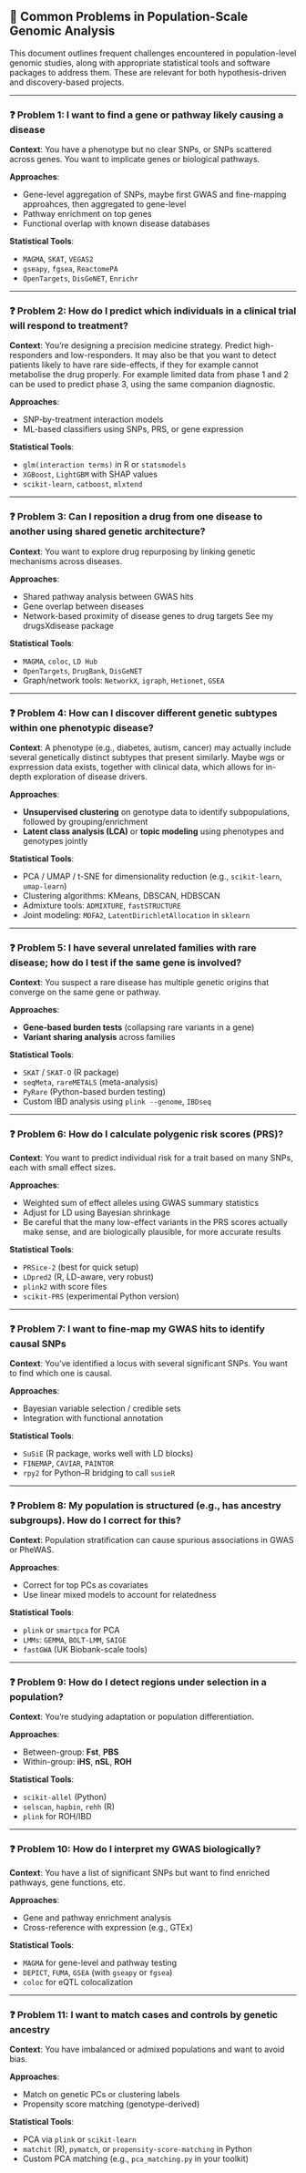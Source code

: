 ## 🧵 Common Problems in Population-Scale Genomic Analysis

This document outlines frequent challenges encountered in population-level genomic studies, along with appropriate statistical tools and software packages to address them. These are relevant for both hypothesis-driven and discovery-based projects.

---

### ❓ **Problem 1: I want to find a gene or pathway likely causing a disease**

**Context**: You have a phenotype but no clear SNPs, or SNPs scattered across genes. You want to implicate genes or biological pathways.

**Approaches**:

* Gene-level aggregation of SNPs, maybe first GWAS and fine-mapping approahces, then aggregated to gene-level
* Pathway enrichment on top genes
* Functional overlap with known disease databases

**Statistical Tools**:

* `MAGMA`, `SKAT`, `VEGAS2`
* `gseapy`, `fgsea`, `ReactomePA`
* `OpenTargets`, `DisGeNET`, `Enrichr`

---

### ❓ **Problem 2: How do I predict which individuals in a clinical trial will respond to treatment?**

**Context**: You’re designing a precision medicine strategy. Predict high-responders and low-responders. It may also be that you want to detect patients likely to have rare side-effects, if they for example cannot metabolise the drug properly. For example limited data from phase 1 and 2 can be used to predict phase 3, using the same companion diagnostic.

**Approaches**:

* SNP-by-treatment interaction models
* ML-based classifiers using SNPs, PRS, or gene expression

**Statistical Tools**:

* `glm(interaction terms)` in R or `statsmodels`
* `XGBoost`, `LightGBM` with SHAP values
* `scikit-learn`, `catboost`, `mlxtend`

---

### ❓ **Problem 3: Can I reposition a drug from one disease to another using shared genetic architecture?**

**Context**: You want to explore drug repurposing by linking genetic mechanisms across diseases. 

**Approaches**:

* Shared pathway analysis between GWAS hits
* Gene overlap between diseases
* Network-based proximity of disease genes to drug targets
See my drugsXdisease package

**Statistical Tools**:

* `MAGMA`, `coloc`, `LD Hub`
* `OpenTargets`, `DrugBank`, `DisGeNET`
* Graph/network tools: `NetworkX`, `igraph`, `Hetionet`, `GSEA`

---

### ❓ **Problem 4: How can I discover different genetic subtypes within one phenotypic disease?**

**Context**: A phenotype (e.g., diabetes, autism, cancer) may actually include several genetically distinct subtypes that present similarly. Maybe wgs or exprression data exists, together with clinical data, which allows for in-depth exploration of disease drivers. 

**Approaches**:

* **Unsupervised clustering** on genotype data to identify subpopulations, followed by grouping/enrichment
* **Latent class analysis (LCA)** or **topic modeling** using phenotypes and genotypes jointly

**Statistical Tools**:

* PCA / UMAP / t-SNE for dimensionality reduction (e.g., `scikit-learn`, `umap-learn`)
* Clustering algorithms: KMeans, DBSCAN, HDBSCAN
* Admixture tools: `ADMIXTURE`, `fastSTRUCTURE`
* Joint modeling: `MOFA2`, `LatentDirichletAllocation` in `sklearn`

---

### ❓ **Problem 5: I have several unrelated families with rare disease; how do I test if the same gene is involved?**

**Context**: You suspect a rare disease has multiple genetic origins that converge on the same gene or pathway.

**Approaches**:

* **Gene-based burden tests** (collapsing rare variants in a gene)
* **Variant sharing analysis** across families

**Statistical Tools**:

* `SKAT` / `SKAT-O` (R package)
* `seqMeta`, `rareMETALS` (meta-analysis)
* `PyRare` (Python-based burden testing)
* Custom IBD analysis using `plink --genome`, `IBDseq`

---

### ❓ **Problem 6: How do I calculate polygenic risk scores (PRS)?**

**Context**: You want to predict individual risk for a trait based on many SNPs, each with small effect sizes.

**Approaches**:

* Weighted sum of effect alleles using GWAS summary statistics
* Adjust for LD using Bayesian shrinkage
* Be careful that the many low-effect variants in the PRS scores actually make sense, and are biologically plausible, for more accurate results

**Statistical Tools**:

* `PRSice-2` (best for quick setup)
* `LDpred2` (R, LD-aware, very robust)
* `plink2` with score files
* `scikit-PRS` (experimental Python version)

---

### ❓ **Problem 7: I want to fine-map my GWAS hits to identify causal SNPs**

**Context**: You’ve identified a locus with several significant SNPs. You want to find which one is causal.

**Approaches**:

* Bayesian variable selection / credible sets
* Integration with functional annotation

**Statistical Tools**:

* `SuSiE` (R package, works well with LD blocks)
* `FINEMAP`, `CAVIAR`, `PAINTOR`
* `rpy2` for Python–R bridging to call `susieR`

---

### ❓ **Problem 8: My population is structured (e.g., has ancestry subgroups). How do I correct for this?**

**Context**: Population stratification can cause spurious associations in GWAS or PheWAS.

**Approaches**:

* Correct for top PCs as covariates
* Use linear mixed models to account for relatedness

**Statistical Tools**:

* `plink` or `smartpca` for PCA
* `LMMs`: `GEMMA`, `BOLT-LMM`, `SAIGE`
* `fastGWA` (UK Biobank-scale tools)

---

### ❓ **Problem 9: How do I detect regions under selection in a population?**

**Context**: You’re studying adaptation or population differentiation.

**Approaches**:

* Between-group: **Fst**, **PBS**
* Within-group: **iHS**, **nSL**, **ROH**

**Statistical Tools**:

* `scikit-allel` (Python)
* `selscan`, `hapbin`, `rehh` (R)
* `plink` for ROH/IBD

---

### ❓ **Problem 10: How do I interpret my GWAS biologically?**

**Context**: You have a list of significant SNPs but want to find enriched pathways, gene functions, etc.

**Approaches**:

* Gene and pathway enrichment analysis
* Cross-reference with expression (e.g., GTEx)

**Statistical Tools**:

* `MAGMA` for gene-level and pathway testing
* `DEPICT`, `FUMA`, `GSEA` (with `gseapy` or `fgsea`)
* `coloc` for eQTL colocalization

---

### ❓ **Problem 11: I want to match cases and controls by genetic ancestry**

**Context**: You have imbalanced or admixed populations and want to avoid bias.

**Approaches**:

* Match on genetic PCs or clustering labels
* Propensity score matching (genotype-derived)

**Statistical Tools**:

* PCA via `plink` or `scikit-learn`
* `matchit` (R), `pymatch`, or `propensity-score-matching` in Python
* Custom PCA matching (e.g., `pca_matching.py` in your toolkit)




